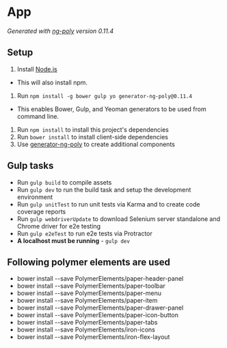 # App

*Generated with [ng-poly](https://github.com/dustinspecker/generator-ng-poly/tree/v0.11.4) version 0.11.4*

## Setup
1. Install [Node.js](http://nodejs.org/)
 - This will also install npm.
1. Run `npm install -g bower gulp yo generator-ng-poly@0.11.4`
 - This enables Bower, Gulp, and Yeoman generators to be used from command line.
1. Run `npm install` to install this project's dependencies
1. Run `bower install` to install client-side dependencies
1. Use [generator-ng-poly](https://github.com/dustinspecker/generator-ng-poly) to create additional components

## Gulp tasks
- Run `gulp build` to compile assets
- Run `gulp dev` to run the build task and setup the development environment
- Run `gulp unitTest` to run unit tests via Karma and to create code coverage reports
- Run `gulp webdriverUpdate` to download Selenium server standalone and Chrome driver for e2e testing
- Run `gulp e2eTest` to run e2e tests via Protractor
 - **A localhost must be running** - `gulp dev`
 
 ## Following polymer elements are used
 - bower install --save PolymerElements/paper-header-panel
 - bower install --save PolymerElements/paper-toolbar
 - bower install --save PolymerElements/paper-menu
 - bower install --save PolymerElements/paper-item
 - bower install --save PolymerElements/paper-drawer-panel
 - bower install --save PolymerElements/paper-icon-button
 - bower install --save PolymerElements/paper-tabs
 - bower install --save PolymerElements/iron-icons
 - bower install --save PolymerElements/iron-flex-layout
 
 